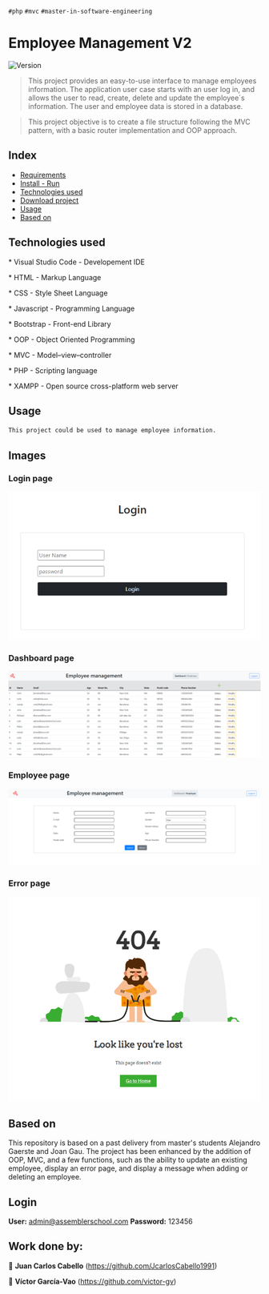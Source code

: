 `#php` `#mvc` `#master-in-software-engineering`

# Employee Management V2 <!-- omit in toc -->

<p>
  <img alt="Version" src="https://img.shields.io/badge/version-2.0-blue.svg?cacheSeconds=2592000" />
</p>

> This project provides an easy-to-use interface to manage employees information. The application user case starts with an user log in, and allows the user to read, create, delete and update the employee´s information. The user and employee data is stored in a database.

> This project objective is to create a file structure following the MVC pattern, with a basic router implementation and OOP approach.

## Index <!-- omit in toc -->

- [Requirements](#requirements)
- [Install - Run](#install---run)
- [Technologies used](#technologies-used)
- [Download project](#download-project)
- [Usage](#usage)
- [Based on](#based-on)


## Technologies used

\* Visual Studio Code - Developement IDE

\* HTML - Markup Language

\* CSS - Style Sheet Language

\* Javascript - Programming Language

\* Bootstrap - Front-end Library

\* OOP - Object Oriented Programming

\* MVC - Model–view–controller 

\* PHP - Scripting language

\* XAMPP - Open source cross-platform web server


## Usage

```sh
This project could be used to manage employee information.
```


## Images

### Login page
<img src="./assets/images/login.PNG">

### Dashboard page
<img src="./assets/images/dashboard.PNG">

### Employee page
<img src="./assets/images/employee.PNG">

### Error page
<img src="./assets/images/error.PNG">


## Based on

This repository is based on a past delivery from master's students Alejandro Gaerste and Joan Gau. The project has been enhanced by the addition of OOP, MVC, and a few functions, such as the ability to update an existing employee, display an error page, and display a message when adding or deleting an employee.


## Login
**User:**  admin@assemblerschool.com
**Password:**  123456

## Work done by:

👤 **Juan Carlos Cabello** (https://github.com/JcarlosCabello1991)

👤 **Víctor García-Vao** (https://github.com/victor-gv)


